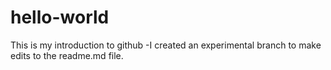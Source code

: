 # hello-world
This is my introduction to github
-I created an experimental branch to make edits to the readme.md file.
